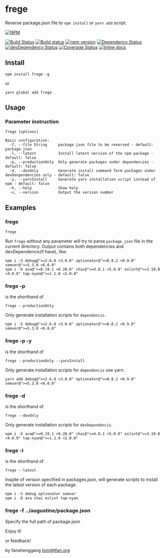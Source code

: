 # frege
Reverse package.json file to `npm install` or `yarn add` script.

[![NPM](https://nodei.co/npm/frege.png)](https://nodei.co/npm/frege/)

[![Build Status](https://travis-ci.org/princetoad/Frege.svg?branch=master&style=flat)](https://travis-ci.org/princetoad/Frege)
[![Build status](https://ci.appveyor.com/api/projects/status/22mjbk59kvd55m9y/branch/master)](https://ci.appveyor.com/project/princetoad/frege/branch/master)
[![npm version](https://badge.fury.io/js/frege.svg)](http://badge.fury.io/js/frege)
[![Dependency Status](https://david-dm.org/princetoad/frege.svg?theme=shields.io)](https://david-dm.org/princetoad/frege)
[![devDependency Status](https://david-dm.org/princetoad/frege/dev-status.svg?theme=shields.io)](https://david-dm.org/princetoad/frege#info=devDependencies)
[![Coverage Status](https://coveralls.io/repos/github/princetoad/Frege/badge.svg?branch=master)](https://coveralls.io/github/princetoad/Frege?branch=master)
[![Inline docs](http://inch-ci.org/github/princetoad/frege.svg?branch=master)](http://inch-ci.org/github/princetoad/frege)

## Install
```npm
npm install frege -g
```
or
```npm
yarn global add frege
```

## Usage
### Parameter instruction
```text
frege [options]

Basic configuration:
  -f, --file String     package.json file to be reversed - default: package.json
  -l, --latest          Install latest version of the npm package - default: false
  -p, --productionOnly  Only generate packages under dependencies - default: false
  -d, --devOnly         Generate install command form packages under devDenpendencies only - default: false
  -y, --yarnInstall     Generate yarn installation script instead of npm - default: false
  -h, --help            Show help
  -v, --version         Output the version number
```

## Examples
### frege
```text
frege
```
Run `frege` without any parameter will try to parse `package.json` file in the current directory. Output contains both dependencies and devDependencis(if have), like:
```text
npm i -S debug@">=2.6.8 <3.0.0" optionator@">=0.8.2 <0.9.0" semver@">=5.3.0 <6.0.0"
npm i -D ava@">=0.19.1 <0.20.0" chai@">=4.0.1 <5.0.0" eslint@">=3.19.0 <4.0.0" tap-nyan@">=1.1.0 <2.0.0"
```

### frege -p
is the shorthand of
```text
frege --productionOnly
```
Only generate installation scripts for `dependencis`.
```text
npm i -S debug@">=2.6.8 <3.0.0" optionator@">=0.8.2 <0.9.0" semver@">=5.3.0 <6.0.0"
```

### frege -p -y
is the shorthand of
```text
frege --productionOnly --yarnInstall
```
Only generate installation scripts for `dependencis` use yarn.
```text
yarn add debug@">=2.6.8 <3.0.0" optionator@">=0.8.2 <0.9.0" semver@">=5.3.0 <6.0.0"
```

### frege -d
is the shorthand of
```text
frege --devOnly
```
Only generate installation scripts for `devDependencis`.
```text
npm i -D ava@">=0.19.1 <0.20.0" chai@">=4.0.1 <5.0.0" eslint@">=3.19.0 <4.0.0" tap-nyan@">=1.1.0 <2.0.0"
```

### frege -l
is the shorthand of
```text
frege --latest
```
Inspite of version specified in packages.json, will generate scripts to install the latest version of each package.
```text
npm i -S debug optionator semver
npm i -D ava chai eslint tap-nyan
```

### frege -f ../augustine/package.json
Specify the full path of package.json


Enjoy it!

or feedback!

by fanshenggang <tom@tfan.org>
